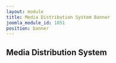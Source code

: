 ```yaml
---
layout: module
title: Media Distribution System Banner
joomla_module_id: 1051
position: banner
---
```

<!-- Module: MDS -->
<div class="content-container clearfix">
	<h1 style="position: absolute; top: -999px;">MediaDS</h1>
	<h2>Media Distribution System<!--<sup style="margin-left: 2px; top: -4.5em; font-size: .1em;">TM</sup>-->
	</h2>
</div>
